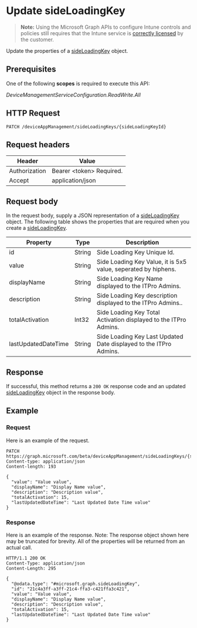 ﻿# Update sideLoadingKey

> **Note:** Using the Microsoft Graph APIs to configure Intune controls and policies still requires that the Intune service is [correctly licensed](https://go.microsoft.com/fwlink/?linkid=839381) by the customer.

Update the properties of a [sideLoadingKey](../resources/intune_onboarding_sideloadingkey.md) object.
## Prerequisites
One of the following **scopes** is required to execute this API:

*DeviceManagementServiceConfiguration.ReadWrite.All*
## HTTP Request
<!-- {
  "blockType": "ignored"
}
-->
```http
PATCH /deviceAppManagement/sideLoadingKeys/{sideLoadingKeyId}
```

## Request headers
|Header|Value|
|---|---|
|Authorization|Bearer &lt;token&gt; Required.|
|Accept|application/json|

## Request body
In the request body, supply a JSON representation of a [sideLoadingKey](../resources/intune_onboarding_sideloadingkey.md) object.
The following table shows the properties that are required when you create a [sideLoadingKey](../resources/intune_onboarding_sideloadingkey.md).

|Property|Type|Description|
|---|---|---|
|id|String|Side Loading Key Unique Id.|
|value|String|Side Loading Key Value, it is 5x5 value, seperated by hiphens.|
|displayName|String|Side Loading Key Name displayed to the ITPro Admins.|
|description|String|Side Loading Key description displayed to the ITPro Admins..|
|totalActivation|Int32|Side Loading Key Total Activation displayed to the ITPro Admins.|
|lastUpdatedDateTime|String|Side Loading Key Last Updated Date displayed to the ITPro Admins.|



## Response
If successful, this method returns a `200 OK` response code and an updated [sideLoadingKey](../resources/intune_onboarding_sideloadingkey.md) object in the response body.

## Example
### Request
Here is an example of the request.
```http
PATCH https://graph.microsoft.com/beta/deviceAppManagement/sideLoadingKeys/{sideLoadingKeyId}
Content-type: application/json
Content-length: 193

{
  "value": "Value value",
  "displayName": "Display Name value",
  "description": "Description value",
  "totalActivation": 15,
  "lastUpdatedDateTime": "Last Updated Date Time value"
}
```

### Response
Here is an example of the response. Note: The response object shown here may be truncated for brevity. All of the properties will be returned from an actual call.
```http
HTTP/1.1 200 OK
Content-Type: application/json
Content-Length: 295

{
  "@odata.type": "#microsoft.graph.sideLoadingKey",
  "id": "21c4a3ff-a3ff-21c4-ffa3-c421ffa3c421",
  "value": "Value value",
  "displayName": "Display Name value",
  "description": "Description value",
  "totalActivation": 15,
  "lastUpdatedDateTime": "Last Updated Date Time value"
}
```




